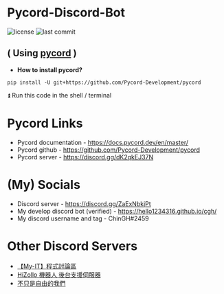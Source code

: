 # Pycord-Discord-Bot
![license](https://img.shields.io/github/license/chinghytb/Pycord-Discord-Bot)
![last commit](https://img.shields.io/github/last-commit/chinghytb/Pycord-Discord-Bot)

## ( Using [pycord](https://github.com/Pycord-Development/pycord) )
- **How to install pycord?**
```
pip install -U git+https://github.com/Pycord-Development/pycord
```
⏫ Run this code in the shell / terminal

# Pycord Links
- Pycord documentation - https://docs.pycord.dev/en/master/
- Pycord github - https://github.com/Pycord-Development/pycord
- Pycord server - https://discord.gg/dK2qkEJ37N

# (My) Socials
- Discord server - https://discord.gg/ZaExNbkjPt
- My develop discord bot (verified) - https://hello1234316.github.io/cgh/
- My discord username and tag - ChinGH#2459

# Other Discord Servers
- [【My-IT】程式討論區](https://discord.gg/CNzNZSbkMa)
- [HiZollo 機器人 後台支援伺服器](https://hizollo.ddns.net/server)
- [不只是自由的我們](http://bit.do/00home00server)
